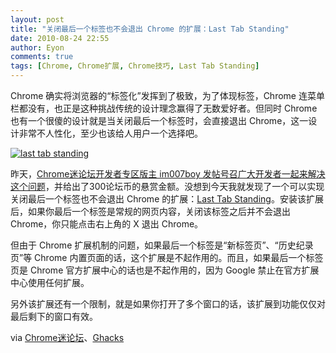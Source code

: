 ```yaml
---
layout: post
title: "关闭最后一个标签也不会退出 Chrome 的扩展：Last Tab Standing"
date: 2010-08-24 22:55
author: Eyon
comments: true
tags: [Chrome, Chrome扩展, Chrome技巧, Last Tab Standing]
---
```

Chrome 确实将浏览器的“标签化”发挥到了极致，为了体现标签，Chrome 连菜单栏都没有，也正是这种挑战传统的设计理念赢得了无数爱好者。但同时 Chrome 也有一个很傻的设计就是当关闭最后一个标签时，会直接退出 Chrome，这一设计非常不人性化，至少也该给人用户一个选择吧。

<a href="http://img.chromi.org/2010/08/last-tab-standing.png">![](http://img.chromi.org/2010/08/last-tab-standing-550x245.png "last tab standing")</a>

昨天，[Chrome迷论坛开发者专区版主 im007boy 发帖号召广大开发者一起来解决这个问题](http://bbs.chromi.org/thread-12043-1-1.html)，并给出了300论坛币的悬赏金额。没想到今天我就发现了一个可以实现关闭最后一个标签也不会退出 Chrome 的扩展：[Last Tab Standing](https://chrome.google.com/extensions/detail/dlopnnfglheodcopccdllffcijjeenkj)。安装该扩展后，如果你最后一个标签是常规的网页内容，关闭该标签之后并不会退出 Chrome，你只能点击右上角的 X 退出 Chrome。

但由于 Chrome 扩展机制的问题，如果最后一个标签是“新标签页”、“历史纪录页”等 Chrome 内置页面的话，这个扩展是不起作用的。而且，如果最后一个标签页是 Chrome 官方扩展中心的话也是不起作用的，因为 Google 禁止在官方扩展中心使用任何扩展。

另外该扩展还有一个限制，就是如果你打开了多个窗口的话，该扩展到功能仅仅对最后剩下的窗口有效。

via [Chrome迷论坛](http://bbs.chromi.org/thread-12043-1-1.html)、[Ghacks](http://www.ghacks.net/2010/08/24/prevent-google-chrome-from-exiting-after-closing-the-last-tab/)
